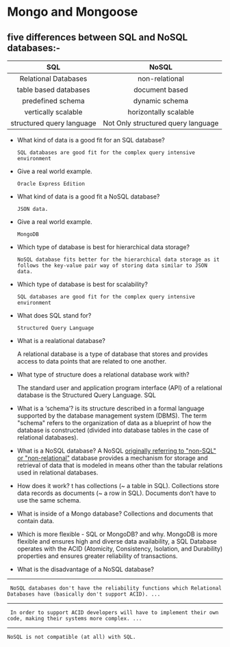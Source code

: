 # Mongo and Mongoose

## five differences between SQL and NoSQL databases:-

| SQL         | NoSQL                        |
| :--------------: | :------------------:    |
| Relational Databases | non-relational |
| table based databases | document based |
| predefined schema | dynamic schema |
| vertically scalable | horizontally scalable |
| structured query language | Not Only structured query language |

- What kind of data is a good fit for an SQL database?

      SQL databases are good fit for the complex query intensive environment

- Give a real world example.

      Oracle Express Edition

- What kind of data is a good fit a NoSQL database?

      JSON data.

- Give a real world example.

      MongoDB

- Which type of database is best for hierarchical data storage?

      NoSQL database fits better for the hierarchical data storage as it follows the key-value pair way of storing data similar to JSON data.

- Which type of database is best for scalability?

      SQL databases are good fit for the complex query intensive environment

- What does SQL stand for?

      Structured Query Language

- What is a realational database?

     A relational database is a type of database that stores and provides access to data points that are related to one another.

- What type of structure does a relational database work with?

     The standard user and application program interface (API) of a relational database is the Structured Query Language. SQL

- What is a ‘schema’?
     is its structure described in a formal language supported by the database management system (DBMS). The term "schema" refers to the organization of data as a blueprint of how the database is constructed (divided into database tables in the case of relational databases).

- What is a NoSQL database?
     A NoSQL [originally referring to "non-SQL" or "non-relational"](1) database provides a mechanism for storage and retrieval of data that is modeled in means other than the tabular relations used in relational databases.

- How does it work?
     t has collections (~ a table in SQL). Collections store data records as documents (~ a row in SQL). Documents don’t have to use the same schema.

- What is inside of a Mongo database?
     Collections and documents that contain data.

- Which is more flexible - SQL or MongoDB? and why.
     MongoDB is more flexible and ensures high and diverse data availability, a SQL Database operates with the ACID (Atomicity, Consistency, Isolation, and Durability) properties and ensures greater reliability of transactions.

- What is the disadvantage of a NoSQL database?

- - -

     NoSQL databases don't have the reliability functions which Relational Databases have (basically don't support ACID). ...

- - -

     In order to support ACID developers will have to implement their own code, making their systems more complex. ...

- - -

    NoSQL is not compatible (at all) with SQL.
